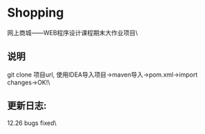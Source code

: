 # Shopping
网上商城——WEB程序设计课程期末大作业项目\
## 说明
git clone 项目url, 使用IDEA导入项目->maven导入->pom.xml->import changes->OK!\
## 更新日志:
12.26 bugs fixed\
